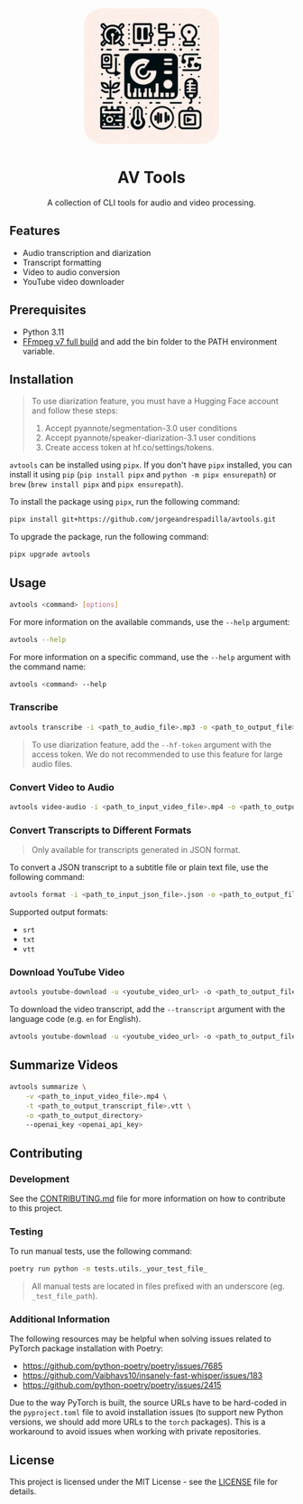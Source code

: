 <div align="center">
  <img src="assets/hero.jpeg" alt="AV Tools" width="240" style="border-radius: 2rem;" />
  <h1 align="center">AV Tools</h1>
  <p align="center">
    A collection of CLI tools for audio and video processing.
  </p>
</div>

## Features

- Audio transcription and diarization
- Transcript formatting
- Video to audio conversion
- YouTube video downloader

## Prerequisites

- Python 3.11
- [FFmpeg v7 full build](https://www.gyan.dev/ffmpeg/builds/ffmpeg-release-full.7z) and add the bin folder to the PATH environment variable.

## Installation

> To use diarization feature, you must have a Hugging Face account and follow these steps:
> 1. Accept pyannote/segmentation-3.0 user conditions
> 2. Accept pyannote/speaker-diarization-3.1 user conditions
> 3. Create access token at hf.co/settings/tokens.

`avtools` can be installed using `pipx`. If you don't have `pipx` installed, you can install it using `pip` (`pip install pipx` and `python -m pipx ensurepath`) or `brew` (`brew install pipx` and `pipx ensurepath`).

To install the package using `pipx`, run the following command:
```bash
pipx install git+https://github.com/jorgeandrespadilla/avtools.git
```

To upgrade the package, run the following command:
```bash
pipx upgrade avtools
```

## Usage

```bash
avtools <command> [options]
```

For more information on the available commands, use the `--help` argument:

```bash
avtools --help
```

For more information on a specific command, use the `--help` argument with the command name:

```bash
avtools <command> --help
```

### Transcribe

```bash
avtools transcribe -i <path_to_audio_file>.mp3 -o <path_to_output_file>.json
```

> To use diarization feature, add the `--hf-token` argument with the access token. We do not recommended to use this feature for large audio files.

### Convert Video to Audio

```bash
avtools video-audio -i <path_to_input_video_file>.mp4 -o <path_to_output_audio_file>.mp3
```

### Convert Transcripts to Different Formats

> Only available for transcripts generated in JSON format.

To convert a JSON transcript to a subtitle file or plain text file, use the following command:

```bash
avtools format -i <path_to_input_json_file>.json -o <path_to_output_file>.srt
```

Supported output formats:
- `srt`
- `txt`
- `vtt`

### Download YouTube Video

```bash
avtools youtube-download -u <youtube_video_url> -o <path_to_output_file>.mp4
```

To download the video transcript, add the `--transcript` argument with the language code (e.g. `en` for English).

```bash
avtools youtube-download -u <youtube_video_url> -o <path_to_output_file>.mp4 --transcript=<language_code>
```

## Summarize Videos

```bash
avtools summarize \
    -v <path_to_input_video_file>.mp4 \
    -t <path_to_output_transcript_file>.vtt \
    -o <path_to_output_directory>
    --openai_key <openai_api_key>
```

## Contributing

### Development

See the [CONTRIBUTING.md](CONTRIBUTING.md) file for more information on how to contribute to this project.

### Testing

To run manual tests, use the following command:

```bash
poetry run python -m tests.utils._your_test_file_
```

> All manual tests are located in files prefixed with an underscore (eg. `_test_file_path`).	

### Additional Information

The following resources may be helpful when solving issues related to PyTorch package installation with Poetry:
- https://github.com/python-poetry/poetry/issues/7685
- https://github.com/Vaibhavs10/insanely-fast-whisper/issues/183
- https://github.com/python-poetry/poetry/issues/2415

Due to the way PyTorch is built, the source URLs have to be hard-coded in the `pyproject.toml` file to avoid installation issues (to support new Python versions, we should add more URLs to the `torch` packages). This is a workaround to avoid issues when working with private repositories.

## License

This project is licensed under the MIT License - see the [LICENSE](LICENSE) file for details.
